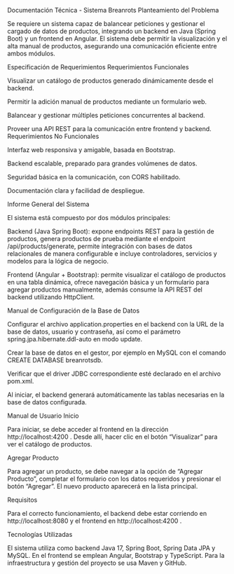  Documentación Técnica - Sistema Breanrots
Planteamiento del Problema

Se requiere un sistema capaz de balancear peticiones y gestionar el cargado de datos de productos, integrando un backend en Java (Spring Boot) y un frontend en Angular. El sistema debe permitir la visualización y el alta manual de productos, asegurando una comunicación eficiente entre ambos módulos.

Especificación de Requerimientos
Requerimientos Funcionales

Visualizar un catálogo de productos generado dinámicamente desde el backend.

Permitir la adición manual de productos mediante un formulario web.

Balancear y gestionar múltiples peticiones concurrentes al backend.

Proveer una API REST para la comunicación entre frontend y backend.
Requerimientos No Funcionales

Interfaz web responsiva y amigable, basada en Bootstrap.

Backend escalable, preparado para grandes volúmenes de datos.

Seguridad básica en la comunicación, con CORS habilitado.

Documentación clara y facilidad de despliegue.

Informe General del Sistema

El sistema está compuesto por dos módulos principales:

Backend (Java Spring Boot): expone endpoints REST para la gestión de productos, genera productos de prueba mediante el endpoint /api/products/generate, permite integración con bases de datos relacionales de manera configurable e incluye controladores, servicios y modelos para la lógica de negocio.

Frontend (Angular + Bootstrap): permite visualizar el catálogo de productos en una tabla dinámica, ofrece navegación básica y un formulario para agregar productos manualmente, además consume la API REST del backend utilizando HttpClient.

Manual de Configuración de la Base de Datos

Configurar el archivo application.properties en el backend con la URL de la base de datos, usuario y contraseña, así como el parámetro spring.jpa.hibernate.ddl-auto en modo update.

Crear la base de datos en el gestor, por ejemplo en MySQL con el comando CREATE DATABASE breanrotsdb.

Verificar que el driver JDBC correspondiente esté declarado en el archivo pom.xml.

Al iniciar, el backend generará automáticamente las tablas necesarias en la base de datos configurada.

Manual de Usuario
Inicio

Para iniciar, se debe acceder al frontend en la dirección http://localhost:4200
. Desde allí, hacer clic en el botón “Visualizar” para ver el catálogo de productos.

 Agregar Producto

Para agregar un producto, se debe navegar a la opción de “Agregar Producto”, completar el formulario con los datos requeridos y presionar el botón “Agregar”. El nuevo producto aparecerá en la lista principal.

Requisitos

Para el correcto funcionamiento, el backend debe estar corriendo en http://localhost:8080
 y el frontend en http://localhost:4200
.

Tecnologías Utilizadas

El sistema utiliza como backend Java 17, Spring Boot, Spring Data JPA y MySQL. En el frontend se emplean Angular, Bootstrap y TypeScript. Para la infraestructura y gestión del proyecto se usa Maven y GitHub.

 
